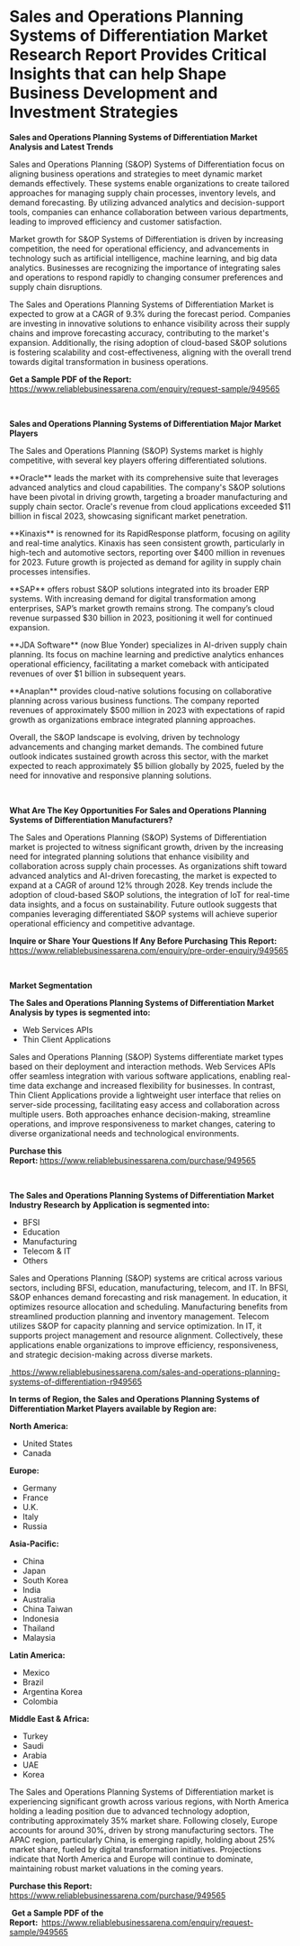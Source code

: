 <p><h1>Sales and Operations Planning Systems of Differentiation Market Research Report Provides Critical Insights that can help Shape Business Development and Investment Strategies</h1></p><p><strong>Sales and Operations Planning Systems of Differentiation Market Analysis and Latest Trends</strong></p>
<p><p>Sales and Operations Planning (S&OP) Systems of Differentiation focus on aligning business operations and strategies to meet dynamic market demands effectively. These systems enable organizations to create tailored approaches for managing supply chain processes, inventory levels, and demand forecasting. By utilizing advanced analytics and decision-support tools, companies can enhance collaboration between various departments, leading to improved efficiency and customer satisfaction.</p><p>Market growth for S&OP Systems of Differentiation is driven by increasing competition, the need for operational efficiency, and advancements in technology such as artificial intelligence, machine learning, and big data analytics. Businesses are recognizing the importance of integrating sales and operations to respond rapidly to changing consumer preferences and supply chain disruptions.</p><p>The Sales and Operations Planning Systems of Differentiation Market is expected to grow at a CAGR of 9.3% during the forecast period. Companies are investing in innovative solutions to enhance visibility across their supply chains and improve forecasting accuracy, contributing to the market's expansion. Additionally, the rising adoption of cloud-based S&OP solutions is fostering scalability and cost-effectiveness, aligning with the overall trend towards digital transformation in business operations.</p></p>
<p><strong>Get a Sample PDF of the Report:&nbsp;</strong> <a href="https://www.reliablebusinessarena.com/enquiry/request-sample/949565?utm_campaign=3676&utm_medium=2&utm_source=Github&utm_content=ia&utm_term=18042025&utm_id=sales-and-operations-planning-systems-of-differentiation">https://www.reliablebusinessarena.com/enquiry/request-sample/949565</a></p>
<p>&nbsp;</p>
<p><strong>Sales and Operations Planning Systems of Differentiation Major Market Players</strong></p>
<p><p>The Sales and Operations Planning (S&OP) Systems market is highly competitive, with several key players offering differentiated solutions. </p><p>**Oracle** leads the market with its comprehensive suite that leverages advanced analytics and cloud capabilities. The company's S&OP solutions have been pivotal in driving growth, targeting a broader manufacturing and supply chain sector. Oracle's revenue from cloud applications exceeded $11 billion in fiscal 2023, showcasing significant market penetration.</p><p>**Kinaxis** is renowned for its RapidResponse platform, focusing on agility and real-time analytics. Kinaxis has seen consistent growth, particularly in high-tech and automotive sectors, reporting over $400 million in revenues for 2023. Future growth is projected as demand for agility in supply chain processes intensifies.</p><p>**SAP** offers robust S&OP solutions integrated into its broader ERP systems. With increasing demand for digital transformation among enterprises, SAP’s market growth remains strong. The company’s cloud revenue surpassed $30 billion in 2023, positioning it well for continued expansion.</p><p>**JDA Software** (now Blue Yonder) specializes in AI-driven supply chain planning. Its focus on machine learning and predictive analytics enhances operational efficiency, facilitating a market comeback with anticipated revenues of over $1 billion in subsequent years.</p><p>**Anaplan** provides cloud-native solutions focusing on collaborative planning across various business functions. The company reported revenues of approximately $500 million in 2023 with expectations of rapid growth as organizations embrace integrated planning approaches.</p><p>Overall, the S&OP landscape is evolving, driven by technology advancements and changing market demands. The combined future outlook indicates sustained growth across this sector, with the market expected to reach approximately $5 billion globally by 2025, fueled by the need for innovative and responsive planning solutions.</p></p>
<p>&nbsp;</p>
<p><strong>What Are The Key Opportunities For Sales and Operations Planning Systems of Differentiation Manufacturers?</strong></p>
<p><p>The Sales and Operations Planning (S&OP) Systems of Differentiation market is projected to witness significant growth, driven by the increasing need for integrated planning solutions that enhance visibility and collaboration across supply chain processes. As organizations shift toward advanced analytics and AI-driven forecasting, the market is expected to expand at a CAGR of around 12% through 2028. Key trends include the adoption of cloud-based S&OP solutions, the integration of IoT for real-time data insights, and a focus on sustainability. Future outlook suggests that companies leveraging differentiated S&OP systems will achieve superior operational efficiency and competitive advantage.</p></p>
<p><strong>Inquire or Share Your Questions If Any Before Purchasing This Report:</strong> <a href="https://www.reliablebusinessarena.com/enquiry/pre-order-enquiry/949565?utm_campaign=3676&utm_medium=2&utm_source=Github&utm_content=ia&utm_term=18042025&utm_id=sales-and-operations-planning-systems-of-differentiation">https://www.reliablebusinessarena.com/enquiry/pre-order-enquiry/949565</a></p>
<p>&nbsp;</p>
<p><strong>Market Segmentation</strong></p>
<p><strong>The Sales and Operations Planning Systems of Differentiation Market Analysis by types is segmented into:</strong></p>
<p><ul><li>Web Services APIs</li><li>Thin Client Applications</li></ul></p>
<p><p>Sales and Operations Planning (S&OP) Systems differentiate market types based on their deployment and interaction methods. Web Services APIs offer seamless integration with various software applications, enabling real-time data exchange and increased flexibility for businesses. In contrast, Thin Client Applications provide a lightweight user interface that relies on server-side processing, facilitating easy access and collaboration across multiple users. Both approaches enhance decision-making, streamline operations, and improve responsiveness to market changes, catering to diverse organizational needs and technological environments.</p></p>
<p><strong>Purchase this Report:&nbsp;</strong><a href="https://www.reliablebusinessarena.com/purchase/949565?utm_campaign=3676&utm_medium=2&utm_source=Github&utm_content=ia&utm_term=18042025&utm_id=sales-and-operations-planning-systems-of-differentiation">https://www.reliablebusinessarena.com/purchase/949565</a></p>
<p>&nbsp;</p>
<p><strong>The Sales and Operations Planning Systems of Differentiation Market Industry Research by Application is segmented into:</strong></p>
<p><ul><li>BFSI</li><li>Education</li><li>Manufacturing</li><li>Telecom & IT</li><li>Others</li></ul></p>
<p><p>Sales and Operations Planning (S&OP) systems are critical across various sectors, including BFSI, education, manufacturing, telecom, and IT. In BFSI, S&OP enhances demand forecasting and risk management. In education, it optimizes resource allocation and scheduling. Manufacturing benefits from streamlined production planning and inventory management. Telecom utilizes S&OP for capacity planning and service optimization. In IT, it supports project management and resource alignment. Collectively, these applications enable organizations to improve efficiency, responsiveness, and strategic decision-making across diverse markets.</p></p>
<p><a href="https://www.reliablebusinessarena.com/sales-and-operations-planning-systems-of-differentiation-r949565?utm_campaign=3676&utm_medium=2&utm_source=Github&utm_content=ia&utm_term=18042025&utm_id=sales-and-operations-planning-systems-of-differentiation">&nbsp;https://www.reliablebusinessarena.com/sales-and-operations-planning-systems-of-differentiation-r949565</a></p>
<p><strong>In terms of Region, the Sales and Operations Planning Systems of Differentiation Market Players available by Region are:</strong></p>
<p>
    <p> <strong> North America: </strong>
        <ul>
            <li>United States</li>
            <li>Canada</li>
        </ul>
        </p> 
    <p> <strong> Europe: </strong>
        <ul>
            <li>Germany</li>
            <li>France</li>
            <li>U.K.</li>
            <li>Italy</li>
            <li>Russia</li>
        </ul>
        </p> 
    <p> <strong> Asia-Pacific: </strong>
        <ul>
            <li>China</li>
            <li>Japan</li>
            <li>South Korea</li>
            <li>India</li>
            <li>Australia</li>
            <li>China Taiwan</li>
            <li>Indonesia</li>
            <li>Thailand</li>
            <li>Malaysia</li>
        </ul>
        </p> 
    <p> <strong> Latin America: </strong>
        <ul>
            <li>Mexico</li>
            <li>Brazil</li>
            <li>Argentina Korea</li>
            <li>Colombia</li>
        </ul>
        </p> 
    <p> <strong> Middle East & Africa: </strong>
        <ul>
            <li>Turkey</li>
            <li>Saudi</li>
            <li>Arabia</li>
            <li>UAE</li>
            <li>Korea</li>
        </ul>
    </p>
    </p>
<p><p>The Sales and Operations Planning Systems of Differentiation market is experiencing significant growth across various regions, with North America holding a leading position due to advanced technology adoption, contributing approximately 35% market share. Following closely, Europe accounts for around 30%, driven by strong manufacturing sectors. The APAC region, particularly China, is emerging rapidly, holding about 25% market share, fueled by digital transformation initiatives. Projections indicate that North America and Europe will continue to dominate, maintaining robust market valuations in the coming years.</p></p>
<p><strong>Purchase this Report: </strong><a href="https://www.reliablebusinessarena.com/purchase/949565?utm_campaign=3676&utm_medium=2&utm_source=Github&utm_content=ia&utm_term=18042025&utm_id=sales-and-operations-planning-systems-of-differentiation">https://www.reliablebusinessarena.com/purchase/949565</a></p>
<p>&nbsp;<strong>Get a Sample PDF of the Report:&nbsp;&nbsp;</strong><a href="https://www.reliablebusinessarena.com/enquiry/request-sample/949565?utm_campaign=3676&utm_medium=2&utm_source=Github&utm_content=ia&utm_term=18042025&utm_id=sales-and-operations-planning-systems-of-differentiation">https://www.reliablebusinessarena.com/enquiry/request-sample/949565</a></p>
<p><strong></strong></p>
<p><p></p><p></p><p></p></p>